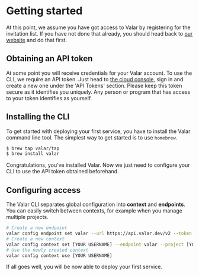 # Getting started

At this point, we assume you have got access to Valar by registering for the invitation list.
If you have not done that already, you should head back to [our website](https://valar.dev) and do that first.

## Obtaining an API token

At some point you will receive credentials for your Valar account. To use the CLI, we require an API token.
Just head to [the cloud console](https://console.valar.dev), sign in and create a new one under the 'API Tokens' section.
Please keep this token secure as it
identifies you uniquely. Any person or program that has access to your token identifies as yourself.


## Installing the CLI

To get started with deploying your first service, you have to install the Valar command line tool. The simplest way to get started is to use `homebrew`.

```bash
$ brew tap valar/tap
$ brew install valar
```

Congratulations, you've installed Valar. Now we just need to configure your CLI to use the API token obtained beforehand.

## Configuring access

The Valar CLI separates global configuration into **context** and **endpoints**. You can easily switch between contexts, for example when you manage multiple projects.

```bash
# Create a new endpoint
valar config endpoint set valar --url https://api.valar.dev/v2 --token [YOUR API TOKEN HERE]
# Create a new context
valar config context set [YOUR USERNAME] --endpoint valar --project [YOUR USERNAME]
# Use the newly created context
valar config context use [YOUR USERNAME]
```

If all goes well, you will be now able to deploy your first service.